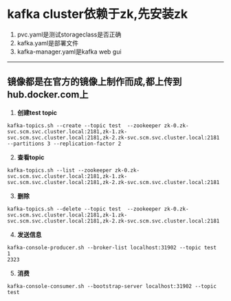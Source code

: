 # kafka cluster依赖于zk,先安装zk
1. pvc.yaml是测试storageclass是否正确
2. kafka.yaml是部署文件
3. kafka-manager.yaml是kafka web gui

---
## 镜像都是在官方的镜像上制作而成,都上传到hub.docker.com上

1. **创建test topic** 
```
kafka-topics.sh --create --topic test  --zookeeper zk-0.zk-svc.scm.svc.cluster.local:2181,zk-1.zk-svc.scm.svc.cluster.local:2181,zk-2.zk-svc.scm.svc.cluster.local:2181 --partitions 3 --replication-factor 2
```
2. **查看topic**
```
kafka-topics.sh --list --zookeeper zk-0.zk-svc.scm.svc.cluster.local:2181,zk-1.zk-svc.scm.svc.cluster.local:2181,zk-2.zk-svc.scm.svc.cluster.local:2181
```
3. **删除**
```
kafka-topics.sh --delete --topic test  --zookeeper zk-0.zk-svc.scm.svc.cluster.local:2181,zk-1.zk-svc.scm.svc.cluster.local:2181,zk-2.zk-svc.scm.svc.cluster.local:2181
```

4. **发送信息**
```
kafka-console-producer.sh --broker-list localhost:31902 --topic test
1
2323
```
5. **消费**
```
kafka-console-consumer.sh --bootstrap-server localhost:31902 --topic test
```

